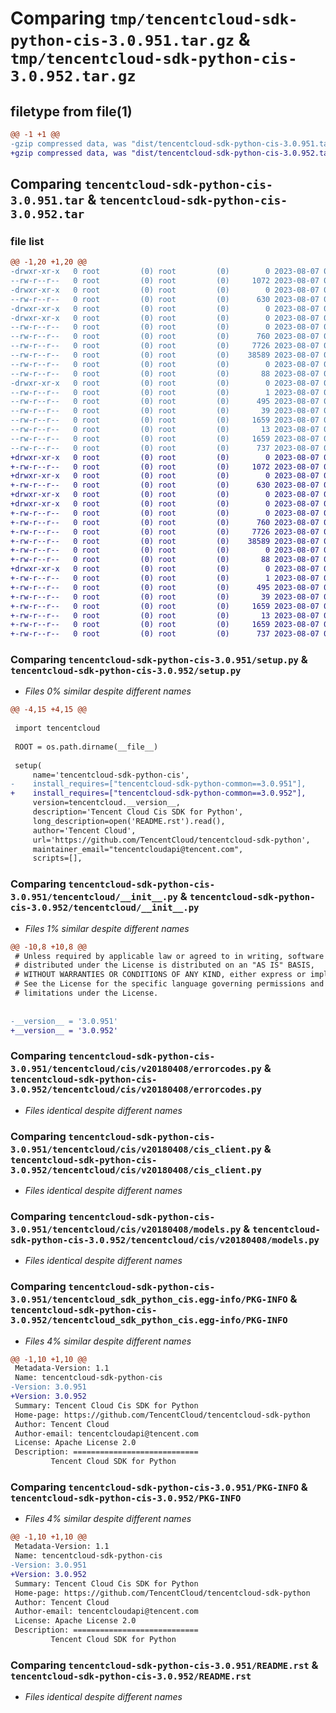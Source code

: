 # Comparing `tmp/tencentcloud-sdk-python-cis-3.0.951.tar.gz` & `tmp/tencentcloud-sdk-python-cis-3.0.952.tar.gz`

## filetype from file(1)

```diff
@@ -1 +1 @@
-gzip compressed data, was "dist/tencentcloud-sdk-python-cis-3.0.951.tar", last modified: Mon Aug  7 00:22:31 2023, max compression
+gzip compressed data, was "dist/tencentcloud-sdk-python-cis-3.0.952.tar", last modified: Mon Aug  7 08:49:24 2023, max compression
```

## Comparing `tencentcloud-sdk-python-cis-3.0.951.tar` & `tencentcloud-sdk-python-cis-3.0.952.tar`

### file list

```diff
@@ -1,20 +1,20 @@
-drwxr-xr-x   0 root         (0) root         (0)        0 2023-08-07 00:22:31.000000 tencentcloud-sdk-python-cis-3.0.951/
--rw-r--r--   0 root         (0) root         (0)     1072 2023-08-07 00:22:31.000000 tencentcloud-sdk-python-cis-3.0.951/setup.py
-drwxr-xr-x   0 root         (0) root         (0)        0 2023-08-07 00:22:31.000000 tencentcloud-sdk-python-cis-3.0.951/tencentcloud/
--rw-r--r--   0 root         (0) root         (0)      630 2023-08-07 00:22:31.000000 tencentcloud-sdk-python-cis-3.0.951/tencentcloud/__init__.py
-drwxr-xr-x   0 root         (0) root         (0)        0 2023-08-07 00:22:31.000000 tencentcloud-sdk-python-cis-3.0.951/tencentcloud/cis/
-drwxr-xr-x   0 root         (0) root         (0)        0 2023-08-07 00:22:31.000000 tencentcloud-sdk-python-cis-3.0.951/tencentcloud/cis/v20180408/
--rw-r--r--   0 root         (0) root         (0)        0 2023-08-07 00:22:31.000000 tencentcloud-sdk-python-cis-3.0.951/tencentcloud/cis/v20180408/__init__.py
--rw-r--r--   0 root         (0) root         (0)      760 2023-08-07 00:22:31.000000 tencentcloud-sdk-python-cis-3.0.951/tencentcloud/cis/v20180408/errorcodes.py
--rw-r--r--   0 root         (0) root         (0)     7726 2023-08-07 00:22:31.000000 tencentcloud-sdk-python-cis-3.0.951/tencentcloud/cis/v20180408/cis_client.py
--rw-r--r--   0 root         (0) root         (0)    38589 2023-08-07 00:22:31.000000 tencentcloud-sdk-python-cis-3.0.951/tencentcloud/cis/v20180408/models.py
--rw-r--r--   0 root         (0) root         (0)        0 2023-08-07 00:22:31.000000 tencentcloud-sdk-python-cis-3.0.951/tencentcloud/cis/__init__.py
--rw-r--r--   0 root         (0) root         (0)       88 2023-08-07 00:22:31.000000 tencentcloud-sdk-python-cis-3.0.951/setup.cfg
-drwxr-xr-x   0 root         (0) root         (0)        0 2023-08-07 00:22:31.000000 tencentcloud-sdk-python-cis-3.0.951/tencentcloud_sdk_python_cis.egg-info/
--rw-r--r--   0 root         (0) root         (0)        1 2023-08-07 00:22:31.000000 tencentcloud-sdk-python-cis-3.0.951/tencentcloud_sdk_python_cis.egg-info/dependency_links.txt
--rw-r--r--   0 root         (0) root         (0)      495 2023-08-07 00:22:31.000000 tencentcloud-sdk-python-cis-3.0.951/tencentcloud_sdk_python_cis.egg-info/SOURCES.txt
--rw-r--r--   0 root         (0) root         (0)       39 2023-08-07 00:22:31.000000 tencentcloud-sdk-python-cis-3.0.951/tencentcloud_sdk_python_cis.egg-info/requires.txt
--rw-r--r--   0 root         (0) root         (0)     1659 2023-08-07 00:22:31.000000 tencentcloud-sdk-python-cis-3.0.951/tencentcloud_sdk_python_cis.egg-info/PKG-INFO
--rw-r--r--   0 root         (0) root         (0)       13 2023-08-07 00:22:31.000000 tencentcloud-sdk-python-cis-3.0.951/tencentcloud_sdk_python_cis.egg-info/top_level.txt
--rw-r--r--   0 root         (0) root         (0)     1659 2023-08-07 00:22:31.000000 tencentcloud-sdk-python-cis-3.0.951/PKG-INFO
--rw-r--r--   0 root         (0) root         (0)      737 2023-08-07 00:22:31.000000 tencentcloud-sdk-python-cis-3.0.951/README.rst
+drwxr-xr-x   0 root         (0) root         (0)        0 2023-08-07 08:49:24.000000 tencentcloud-sdk-python-cis-3.0.952/
+-rw-r--r--   0 root         (0) root         (0)     1072 2023-08-07 08:49:24.000000 tencentcloud-sdk-python-cis-3.0.952/setup.py
+drwxr-xr-x   0 root         (0) root         (0)        0 2023-08-07 08:49:24.000000 tencentcloud-sdk-python-cis-3.0.952/tencentcloud/
+-rw-r--r--   0 root         (0) root         (0)      630 2023-08-07 08:49:24.000000 tencentcloud-sdk-python-cis-3.0.952/tencentcloud/__init__.py
+drwxr-xr-x   0 root         (0) root         (0)        0 2023-08-07 08:49:24.000000 tencentcloud-sdk-python-cis-3.0.952/tencentcloud/cis/
+drwxr-xr-x   0 root         (0) root         (0)        0 2023-08-07 08:49:24.000000 tencentcloud-sdk-python-cis-3.0.952/tencentcloud/cis/v20180408/
+-rw-r--r--   0 root         (0) root         (0)        0 2023-08-07 08:49:24.000000 tencentcloud-sdk-python-cis-3.0.952/tencentcloud/cis/v20180408/__init__.py
+-rw-r--r--   0 root         (0) root         (0)      760 2023-08-07 08:49:24.000000 tencentcloud-sdk-python-cis-3.0.952/tencentcloud/cis/v20180408/errorcodes.py
+-rw-r--r--   0 root         (0) root         (0)     7726 2023-08-07 08:49:24.000000 tencentcloud-sdk-python-cis-3.0.952/tencentcloud/cis/v20180408/cis_client.py
+-rw-r--r--   0 root         (0) root         (0)    38589 2023-08-07 08:49:24.000000 tencentcloud-sdk-python-cis-3.0.952/tencentcloud/cis/v20180408/models.py
+-rw-r--r--   0 root         (0) root         (0)        0 2023-08-07 08:49:24.000000 tencentcloud-sdk-python-cis-3.0.952/tencentcloud/cis/__init__.py
+-rw-r--r--   0 root         (0) root         (0)       88 2023-08-07 08:49:24.000000 tencentcloud-sdk-python-cis-3.0.952/setup.cfg
+drwxr-xr-x   0 root         (0) root         (0)        0 2023-08-07 08:49:24.000000 tencentcloud-sdk-python-cis-3.0.952/tencentcloud_sdk_python_cis.egg-info/
+-rw-r--r--   0 root         (0) root         (0)        1 2023-08-07 08:49:24.000000 tencentcloud-sdk-python-cis-3.0.952/tencentcloud_sdk_python_cis.egg-info/dependency_links.txt
+-rw-r--r--   0 root         (0) root         (0)      495 2023-08-07 08:49:24.000000 tencentcloud-sdk-python-cis-3.0.952/tencentcloud_sdk_python_cis.egg-info/SOURCES.txt
+-rw-r--r--   0 root         (0) root         (0)       39 2023-08-07 08:49:24.000000 tencentcloud-sdk-python-cis-3.0.952/tencentcloud_sdk_python_cis.egg-info/requires.txt
+-rw-r--r--   0 root         (0) root         (0)     1659 2023-08-07 08:49:24.000000 tencentcloud-sdk-python-cis-3.0.952/tencentcloud_sdk_python_cis.egg-info/PKG-INFO
+-rw-r--r--   0 root         (0) root         (0)       13 2023-08-07 08:49:24.000000 tencentcloud-sdk-python-cis-3.0.952/tencentcloud_sdk_python_cis.egg-info/top_level.txt
+-rw-r--r--   0 root         (0) root         (0)     1659 2023-08-07 08:49:24.000000 tencentcloud-sdk-python-cis-3.0.952/PKG-INFO
+-rw-r--r--   0 root         (0) root         (0)      737 2023-08-07 08:49:24.000000 tencentcloud-sdk-python-cis-3.0.952/README.rst
```

### Comparing `tencentcloud-sdk-python-cis-3.0.951/setup.py` & `tencentcloud-sdk-python-cis-3.0.952/setup.py`

 * *Files 0% similar despite different names*

```diff
@@ -4,15 +4,15 @@
 
 import tencentcloud
 
 ROOT = os.path.dirname(__file__)
 
 setup(
     name='tencentcloud-sdk-python-cis',
-    install_requires=["tencentcloud-sdk-python-common==3.0.951"],
+    install_requires=["tencentcloud-sdk-python-common==3.0.952"],
     version=tencentcloud.__version__,
     description='Tencent Cloud Cis SDK for Python',
     long_description=open('README.rst').read(),
     author='Tencent Cloud',
     url='https://github.com/TencentCloud/tencentcloud-sdk-python',
     maintainer_email="tencentcloudapi@tencent.com",
     scripts=[],
```

### Comparing `tencentcloud-sdk-python-cis-3.0.951/tencentcloud/__init__.py` & `tencentcloud-sdk-python-cis-3.0.952/tencentcloud/__init__.py`

 * *Files 1% similar despite different names*

```diff
@@ -10,8 +10,8 @@
 # Unless required by applicable law or agreed to in writing, software
 # distributed under the License is distributed on an "AS IS" BASIS,
 # WITHOUT WARRANTIES OR CONDITIONS OF ANY KIND, either express or implied.
 # See the License for the specific language governing permissions and
 # limitations under the License.
 
 
-__version__ = '3.0.951'
+__version__ = '3.0.952'
```

### Comparing `tencentcloud-sdk-python-cis-3.0.951/tencentcloud/cis/v20180408/errorcodes.py` & `tencentcloud-sdk-python-cis-3.0.952/tencentcloud/cis/v20180408/errorcodes.py`

 * *Files identical despite different names*

### Comparing `tencentcloud-sdk-python-cis-3.0.951/tencentcloud/cis/v20180408/cis_client.py` & `tencentcloud-sdk-python-cis-3.0.952/tencentcloud/cis/v20180408/cis_client.py`

 * *Files identical despite different names*

### Comparing `tencentcloud-sdk-python-cis-3.0.951/tencentcloud/cis/v20180408/models.py` & `tencentcloud-sdk-python-cis-3.0.952/tencentcloud/cis/v20180408/models.py`

 * *Files identical despite different names*

### Comparing `tencentcloud-sdk-python-cis-3.0.951/tencentcloud_sdk_python_cis.egg-info/PKG-INFO` & `tencentcloud-sdk-python-cis-3.0.952/tencentcloud_sdk_python_cis.egg-info/PKG-INFO`

 * *Files 4% similar despite different names*

```diff
@@ -1,10 +1,10 @@
 Metadata-Version: 1.1
 Name: tencentcloud-sdk-python-cis
-Version: 3.0.951
+Version: 3.0.952
 Summary: Tencent Cloud Cis SDK for Python
 Home-page: https://github.com/TencentCloud/tencentcloud-sdk-python
 Author: Tencent Cloud
 Author-email: tencentcloudapi@tencent.com
 License: Apache License 2.0
 Description: ============================
         Tencent Cloud SDK for Python
```

### Comparing `tencentcloud-sdk-python-cis-3.0.951/PKG-INFO` & `tencentcloud-sdk-python-cis-3.0.952/PKG-INFO`

 * *Files 4% similar despite different names*

```diff
@@ -1,10 +1,10 @@
 Metadata-Version: 1.1
 Name: tencentcloud-sdk-python-cis
-Version: 3.0.951
+Version: 3.0.952
 Summary: Tencent Cloud Cis SDK for Python
 Home-page: https://github.com/TencentCloud/tencentcloud-sdk-python
 Author: Tencent Cloud
 Author-email: tencentcloudapi@tencent.com
 License: Apache License 2.0
 Description: ============================
         Tencent Cloud SDK for Python
```

### Comparing `tencentcloud-sdk-python-cis-3.0.951/README.rst` & `tencentcloud-sdk-python-cis-3.0.952/README.rst`

 * *Files identical despite different names*


